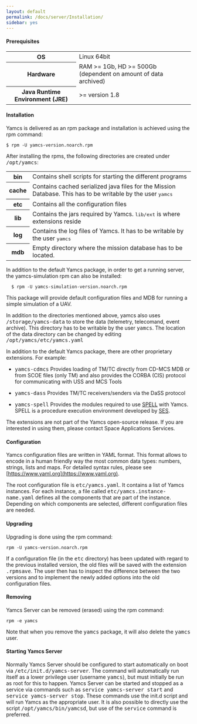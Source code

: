 ```yaml
---
layout: default
permalink: /docs/server/Installation/
sidebar: yes
---
```


#### Prerequisites

<table class="inline">
    <tr>
        <th>OS</th>
        <td>Linux 64bit</td>
    </tr>
    <tr>
        <th>Hardware</th>
        <td>RAM &gt;= 1Gb, HD &gt;= 500Gb (dependent on amount of data archived)</td>
    </tr>
    <tr>
        <th>Java Runtime Environment (JRE)</th>
        <td>&gt;= version 1.8</td>
    </tr>	
</table>

#### Installation

Yamcs is delivered as an rpm package and installation is achieved using the rpm command:

    $ rpm -U yamcs-version.noarch.rpm
    
After installing the rpms, the following directories are created under <tt>/opt/yamcs</tt>:
        
<table class="inline">
    <tr>
        <th class="code">bin</th>
        <td>Contains shell scripts for starting the different programs</td>
    </tr>
    <tr>
        <th class="code">cache</th>
        <td>Contains cached serialized java files for the Mission Database. This has to be writable by the user <tt>yamcs</tt></td>
    </tr>
    <tr>
        <th class="code">etc</th>
        <td>Contains all the configuration files</td>
    </tr>
    <tr>
        <th class="code">lib</th>
        <td>Contains the jars required by Yamcs. <tt>lib/ext</tt> is where extensions reside</td>
    </tr>
    <tr>
        <th class="code">log</th>
        <td>Contains the log files of Yamcs. It has to be writable by the user <tt>yamcs</tt></td>
    </tr>
    <tr>
        <th class="code">mdb</th>
        <td>Empty directory where the mission database has to be located.</td>
    </tr>
</table>

    
In addition to the default Yamcs package, in order to get a running server, the yamcs-simulation rpm can also be installed:

      $ rpm -U yamcs-simulation-version.noarch.rpm
      
This package will provide default configuration files and MDB for running a simple simulation of a UAV.

In addition to the directories mentioned above, yamcs also uses <tt>/storage/yamcs-data</tt> to store the data (telemetry, telecomand, event archive). This directory has to be writable by the user <tt>yamcs</tt>. The location of the data directory can be changed by editing <tt>/opt/yamcs/etc/yamcs.yaml</tt>

In addition to the default Yamcs package, there are other proprietary extensions. For example:

* <tt>yamcs-cdmcs</tt>
    Provides loading of TM/TC directly from CD-MCS MDB or from SCOE files (only TM) and also provides the CORBA (CIS) protocol for communicating with USS and MCS Tools

* <tt>yamcs-dass</tt>
    Provides TM/TC receivers/senders via the DaSS protocol
    
* <tt>yamcs-spell</tt>
    Provides the modules required to use [SPELL](https://sourceforge.net/projects/spell-sat/) with Yamcs. SPELL is a procedure execution environment developed by [SES](www.ses.com). 
    
        
<div class="hint">
    The extensions are not part of the Yamcs open-source release. If you are interested in using them, please contact Space Applications Services.
</div>

#### Configuration
Yamcs configuration files are written in YAML format. This format allows to encode in a human friendly way the most common data types: numbers, strings, lists and maps. For detailed syntax rules, please see [https://www.yaml.org](https://www.yaml.org).

The root configuration file is <tt>etc/yamcs.yaml</tt>. It contains a list of Yamcs instances. For each instance, a file called <tt>etc/yamcs.instance-name.yaml</tt> defines all the components that are part of the instance. Depending on which components are selected, different configuration files are needed.

#### Upgrading
Upgrading is done using the rpm command:

    rpm -U yamcs-version.noarch.rpm

If a configuration file (in the <tt>etc</tt> directory) has been updated with regard to the previous installed version, the old files will be saved with the extension <tt>.rpmsave</tt>. The user then has to inspect the difference between the two versions and to implement the newly added options into the old configuration files.


#### Removing
Yamcs Server can be removed (erased) using the rpm command:

    rpm -e yamcs

Note that when you remove the <tt>yamcs</tt> package, it will also delete the <tt>yamcs</tt> user.

#### Starting Yamcs Server
Normally Yamcs Server should be configured to start automatically on boot via <tt>/etc/init.d/yamcs-server</tt>. The command will automatically run itself as a lower privilege user (username <tt>yamcs</tt>), but must initially be run as root for this to happen. Yamcs Server can be started and stopped as a service via commands such as <tt>service yamcs-server start</tt> and <tt>service yamcs-server stop</tt>. These commands use the init.d script and will run Yamcs as the appropriate user. It is also possible to directly use the script <tt>/opt/yamcs/bin/yamcsd</tt>, but use of the <tt>service</tt> command is preferred.
